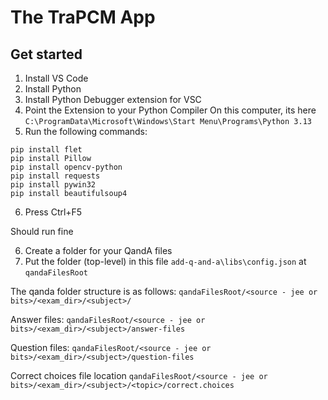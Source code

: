 # The TraPCM App
## Get started
1. Install VS Code
1. Install Python
1. Install Python Debugger extension for VSC
1. Point the Extension to your Python Compiler
On this computer, its here
`C:\ProgramData\Microsoft\Windows\Start Menu\Programs\Python 3.13`
5. Run the following commands:
```
pip install flet
pip install Pillow
pip install opencv-python
pip install requests
pip install pywin32
pip install beautifulsoup4

```
6. Press Ctrl+F5

Should run fine

6. Create a folder for your QandA files
6. Put the folder (top-level) in this file
`add-q-and-a\libs\config.json` at `qandaFilesRoot`

The qanda folder structure is as follows:
`qandaFilesRoot/<source - jee or bits>/<exam_dir>/<subject>/`

Answer files:
`qandaFilesRoot/<source - jee or bits>/<exam_dir>/<subject>/answer-files`

Question files:
`qandaFilesRoot/<source - jee or bits>/<exam_dir>/<subject>/question-files`

Correct choices file location
`qandaFilesRoot/<source - jee or bits>/<exam_dir>/<subject>/<topic>/correct.choices`
